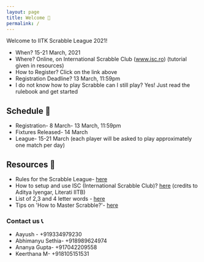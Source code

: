 ```yaml
---
layout: page
title: Welcome 👋
permalink: /
---
```


Welcome to IITK Scrabble League 2021! 

* When? 15-21 March, 2021
* Where? Online, on International Scrabble Club (www.isc.ro) (tutorial given in resources)
* How to Register? Click on the link above
* Registration Deadline? 13 March, 11:59pm
* I do not know how to play Scrabble can I still play? Yes! Just read the rulebook and get started  


## Schedule 📆

* Registration- 8 March- 13 March, 11:59pm
* Fixtures Released- 14 March
* League- 15-21 March (each player will be asked to play approximately one match per day)

## Resources 🔗

* Rules for the Scrabble League-  [here](https://docs.google.com/document/d/1hKNCfSLIXS7O-v_R064xlL_wCHoGIMung3JVVardHrk/edit?usp=sharing)
* How to setup and use ISC (International Scrabble Club)? [here](https://docs.google.com/document/d/1LPLHTG6BIu9DHoJsEBOkqj2PxeOiJTp4Ay-pL4oeMg4/edit?usp=sharing) (credits to Aditya Iyengar, Literati IITB)  
* List of 2,3 and 4 letter words - [here](https://isc.ro/en/commands/lists.html)
* Tips on 'How to Master Scrabble?'- [here](https://scrabble.wonderhowto.com/how-to/master-scrabble-win-every-game-0115054/)

### Contact us 📞

* Aayush - +919334979230
* Abhimanyu Sethia- +918989624974
* Ananya Gupta- +917042209558
* Keerthana M- +918105151531
